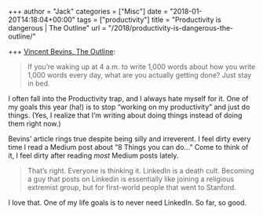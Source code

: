 +++
author = "Jack"
categories = ["Misc"]
date = "2018-01-20T14:18:04+00:00"
tags = ["productivity"]
title = "Productivity is dangerous | The Outline"
url = "/2018/productivity-is-dangerous-the-outline/"

+++
[Vincent Bevins, The Outline][1]:

> If you’re waking up at 4 a.m. to write 1,000 words about how you write 1,000 words every day, what are you actually getting done? Just stay in bed. 

I often fall into the Productivity trap, and I always hate myself for it. One of my goals this year (ha!) is to stop &#8220;working on my productivity&#8221; and just do things. (Yes, I realize that I&#8217;m writing about doing things instead of doing them right now.)

Bevins&#8217; article rings true despite being silly and irreverent. I feel dirty every time I read a Medium post about &#8220;8 Things you can do&#8230;&#8221; Come to think of it, I feel dirty after reading _most_ Medium posts lately.

> That’s right. Everyone is thinking it. LinkedIn is a death cult. Becoming a guy that posts on Linkedin is essentially like joining a religious extremist group, but for first-world people that went to Stanford.

I love that. One of my life goals is to never need LinkedIn. So far, so good.

 [1]: https://theoutline.com/post/2595/productivity-is-dangerous?zd=1